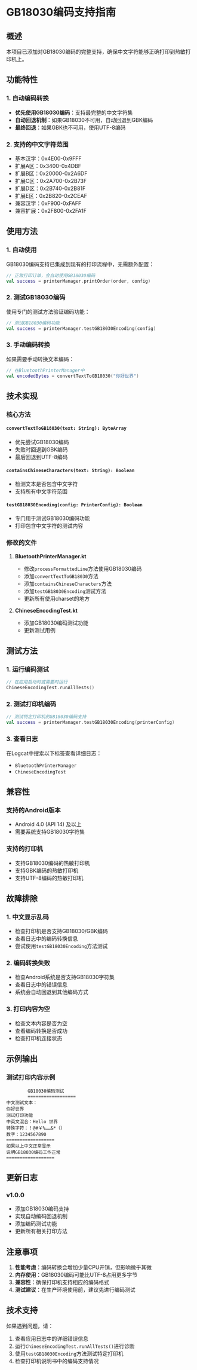 # GB18030编码支持指南

## 概述

本项目已添加对GB18030编码的完整支持，确保中文字符能够正确打印到热敏打印机上。

## 功能特性

### 1. 自动编码转换
- **优先使用GB18030编码**：支持最完整的中文字符集
- **自动回退机制**：如果GB18030不可用，自动回退到GBK编码
- **最终回退**：如果GBK也不可用，使用UTF-8编码

### 2. 支持的中文字符范围
- 基本汉字：0x4E00-0x9FFF
- 扩展A区：0x3400-0x4DBF
- 扩展B区：0x20000-0x2A6DF
- 扩展C区：0x2A700-0x2B73F
- 扩展D区：0x2B740-0x2B81F
- 扩展E区：0x2B820-0x2CEAF
- 兼容汉字：0xF900-0xFAFF
- 兼容扩展：0x2F800-0x2FA1F

## 使用方法

### 1. 自动使用
GB18030编码支持已集成到现有的打印流程中，无需额外配置：

```kotlin
// 正常打印订单，会自动使用GB18030编码
val success = printerManager.printOrder(order, config)
```

### 2. 测试GB18030编码
使用专门的测试方法验证编码功能：

```kotlin
// 测试GB18030编码功能
val success = printerManager.testGB18030Encoding(config)
```

### 3. 手动编码转换
如果需要手动转换文本编码：

```kotlin
// 在BluetoothPrinterManager中
val encodedBytes = convertTextToGB18030("你好世界")
```

## 技术实现

### 核心方法

#### `convertTextToGB18030(text: String): ByteArray`
- 优先尝试GB18030编码
- 失败时回退到GBK编码
- 最后回退到UTF-8编码

#### `containsChineseCharacters(text: String): Boolean`
- 检测文本是否包含中文字符
- 支持所有中文字符范围

#### `testGB18030Encoding(config: PrinterConfig): Boolean`
- 专门用于测试GB18030编码功能
- 打印包含中文字符的测试内容

### 修改的文件

1. **BluetoothPrinterManager.kt**
   - 修改`processFormattedLine`方法使用GB18030编码
   - 添加`convertTextToGB18030`方法
   - 添加`containsChineseCharacters`方法
   - 添加`testGB18030Encoding`测试方法
   - 更新所有使用charset的地方

2. **ChineseEncodingTest.kt**
   - 添加GB18030编码测试功能
   - 更新测试用例

## 测试方法

### 1. 运行编码测试
```kotlin
// 在应用启动时或需要时运行
ChineseEncodingTest.runAllTests()
```

### 2. 测试打印机编码
```kotlin
// 测试特定打印机的GB18030编码支持
val success = printerManager.testGB18030Encoding(printerConfig)
```

### 3. 查看日志
在Logcat中搜索以下标签查看详细日志：
- `BluetoothPrinterManager`
- `ChineseEncodingTest`

## 兼容性

### 支持的Android版本
- Android 4.0 (API 14) 及以上
- 需要系统支持GB18030字符集

### 支持的打印机
- 支持GB18030编码的热敏打印机
- 支持GBK编码的热敏打印机
- 支持UTF-8编码的热敏打印机

## 故障排除

### 1. 中文显示乱码
- 检查打印机是否支持GB18030/GBK编码
- 查看日志中的编码转换信息
- 尝试使用`testGB18030Encoding`方法测试

### 2. 编码转换失败
- 检查Android系统是否支持GB18030字符集
- 查看日志中的错误信息
- 系统会自动回退到其他编码方式

### 3. 打印内容为空
- 检查文本内容是否为空
- 查看编码转换是否成功
- 检查打印机连接状态

## 示例输出

### 测试打印内容示例
```
        GB18030编码测试
        ==================
中文测试文本：
你好世界
测试打印功能
中英文混合：Hello 世界
特殊字符：！@#￥%……&*（）
数字：1234567890
==================
如果以上中文正常显示
说明GB18030编码工作正常
==================
```

## 更新日志

### v1.0.0
- 添加GB18030编码支持
- 实现自动编码回退机制
- 添加编码测试功能
- 更新所有相关打印方法

## 注意事项

1. **性能考虑**：编码转换会增加少量CPU开销，但影响微乎其微
2. **内存使用**：GB18030编码可能比UTF-8占用更多字节
3. **兼容性**：确保打印机支持相应的编码格式
4. **测试建议**：在生产环境使用前，建议先进行编码测试

## 技术支持

如果遇到问题，请：
1. 查看应用日志中的详细错误信息
2. 运行`ChineseEncodingTest.runAllTests()`进行诊断
3. 使用`testGB18030Encoding`方法测试特定打印机
4. 检查打印机说明书中的编码支持情况 
